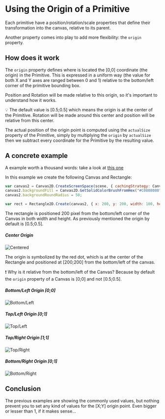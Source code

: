 # Using the Origin of a Primitive

Each primitive have a position/rotation/scale properties that define their transformation into the canvas, relative to its parent.

Another property comes into play to add more flexibility: the `origin` property.

## How does it work

The `origin` property defines where is located the [0,0] coordinate (the origin) in the Primitive. This is expressed in a uniform way (the value for both X and Y axes are ranged between 0 and 1) relative to the bottom/left corner of the primitive bounding box.

Position and Rotation will be made relative to this origin, so it's important to understand how it works.

:bulb: The default value is [0.5;0.5] which means the origin is at the center of the Primitive. Rotation will be made around this center and position will be relative from this center.

The actual position of the origin point is computed using the `actualSize` property of the Primitive, simply by multiplying the `origin` by `actualSize` then we subtract every coordinate for the Primitive by the resulting value. 

## A concrete example
A example worth a thousand words: take a look at [this one](http://babylonjs-playground.com/#DIF54)

In this example we create the following Canvas and Rectangle:
```javascript
var canvas2 = Canvas2D.CreateScreenSpace(scene, { cachingStrategy: Canvas2D.CACHESTRATEGY_DONTCACHE });
canvas2.backgroundFill = Canvas2D.GetSolidColorBrushFromHex("#C0808080");
canvas2.backgroundRoundRadius = 50;

var rect = Rectangle2D.Create(canvas2, { x: 200, y: 200, width: 100, height: 100, fill: Canvas2D.GetSolidColorBrushFromHex("#808080FF"), border: Canvas2D.GetSolidColorBrushFromHex("#FFFFFFFF"), borderThickness: 4, roundRadius: 5 });
```

The rectangle is positioned 200 pixel from the bottom/left corner of the Canvas in both width and height. As previously mentioned the origin by default is [0.5;0.5].

##### Center Origin
![Centered](http://i.imgur.com/iMMiAIF.png)

The origin is symbolized by the red dot, which  is at the center of the Rectangle and positioned at [200;200] from the bottom/left of the canvas.

:exclamation: Why is it relative from the bottom/left of the Canvas? Because by default the `origin` property of a Canvas is [0;0] and not [0.5;0.5].


##### Bottom/Left Origin [0;0]
![Bottom/Left](http://i.imgur.com/B3zw2XX.png)

##### Top/Left Origin [0;1]
![Top/Left](http://i.imgur.com/9NP6hqG.png)

##### Top/Right Origin [1;1]
![Top/Right](http://i.imgur.com/Irj6js9.png)

##### Bottom/Right Origin [0;1]
![Bottom/Right](http://i.imgur.com/bRo9wXq.png)

## Conclusion
The previous examples are showing the commonly used values, but nothing prevent you to set any kind of values for the [X;Y] origin point. Even bigger or lesser than 1, if it makes sense...